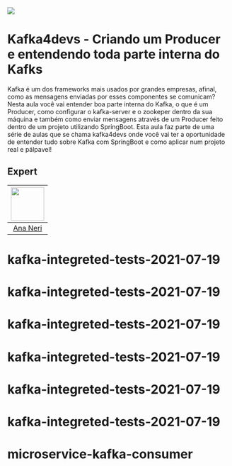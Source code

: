 <img src="https://storage.googleapis.com/golden-wind/experts-club/capa-github.svg" />

# Kafka4devs - Criando um Producer e entendendo toda parte interna do Kafks
Kafka é um dos frameworks mais usados por grandes empresas, afinal, como as mensagens enviadas por esses componentes se comunicam?
Nesta aula você vai entender boa parte interna do Kafka, o que é um Producer, como configurar o kafka-server e o zookeper dentro da sua máquina e também como enviar mensagens através de um Producer feito dentro de um projeto utilizando SpringBoot. Esta aula faz parte de uma série de aulas que se chama kafka4devs onde você vai ter a oportunidade de entender tudo sobre Kafka com SpringBoot e como aplicar num projeto real e pálpavel!

## Expert
| [<img src="https://avatars.githubusercontent.com/u/42419543?v=4" width="75px;"/>](https://github.com/anabneri) |
| :-: |
|[Ana Neri](https://github.com/anabneri)|
# kafka-integreted-tests-2021-07-19
# kafka-integreted-tests-2021-07-19
# kafka-integreted-tests-2021-07-19
# kafka-integreted-tests-2021-07-19
# kafka-integreted-tests-2021-07-19
# kafka-integreted-tests-2021-07-19
# microservice-kafka-consumer
